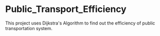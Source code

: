 # Public_Transport_Efficiency
This project uses Dijkstra's Algorithm to find out the efficiency of public transportation system.
